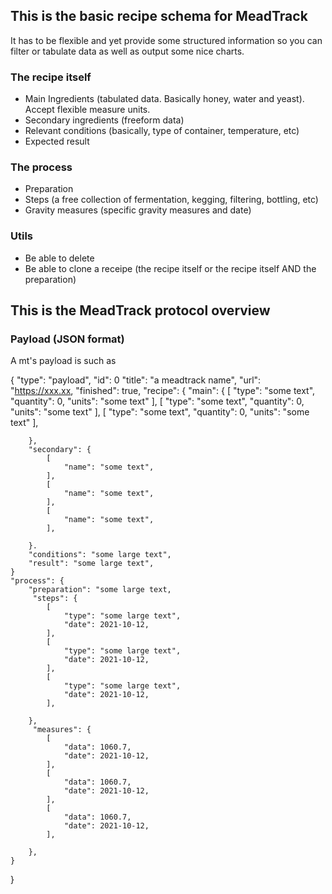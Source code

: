 ## This is the basic recipe schema for MeadTrack

It has to be flexible and yet provide some structured information so you can filter or tabulate data as well as output some nice charts.

### The recipe itself

- Main Ingredients (tabulated data. Basically honey, water and yeast). Accept flexible measure units.
- Secondary ingredients (freeform data)
- Relevant conditions (basically, type of container, temperature, etc)
- Expected result

### The process

- Preparation
- Steps (a free collection of fermentation, kegging, filtering, bottling, etc)
- Gravity measures (specific gravity measures and date)

### Utils

- Be able to delete
- Be able to clone a receipe (the recipe itself or the recipe itself AND the preparation)

## This is the MeadTrack protocol overview

### Payload (JSON format)

A mt's payload is such as

{
    "type": "payload",
    "id": 0
    "title": "a meadtrack name",
    "url": "https://xxx.xx,
    "finished": true,
    "recipe": {
        "main": {
            [
                "type": "some text",
                "quantity": 0,
                "units": "some text"
            ],
                        [
                "type": "some text",
                "quantity": 0,
                "units": "some text"
            ],
            [
                "type": "some text",
                "quantity": 0,
                "units": "some text"
            ],

        },
        "secondary": {
            [
                "name": "some text",
            ],
            [
                "name": "some text",
            ],
            [
                "name": "some text",
            ],

        }.
        "conditions": "some large text",
        "result": "some large text",
    }        
    "process": {
        "preparation": "some large text,
         "steps": {
            [
                "type": "some large text",
                "date": 2021-10-12,
            ],
            [
                "type": "some large text",
                "date": 2021-10-12,
            ],
            [
                "type": "some large text",
                "date": 2021-10-12,
            ],

        },
         "measures": {
            [
                "data": 1060.7,
                "date": 2021-10-12,
            ],
            [
                "data": 1060.7,
                "date": 2021-10-12,
            ],
            [
                "data": 1060.7,
                "date": 2021-10-12,
            ],

        },
    }
}

